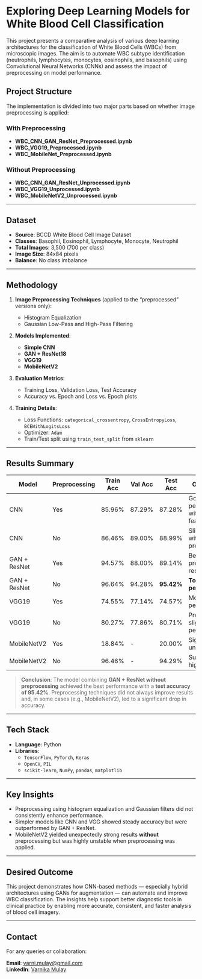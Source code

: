 # Exploring Deep Learning Models for White Blood Cell Classification

This project presents a comparative analysis of various deep learning architectures for the classification of White Blood Cells (WBCs) from microscopic images. The aim is to automate WBC subtype identification (neutrophils, lymphocytes, monocytes, eosinophils, and basophils) using Convolutional Neural Networks (CNNs) and assess the impact of preprocessing on model performance.

## Project Structure

The implementation is divided into two major parts based on whether image preprocessing is applied:

### With Preprocessing
- **WBC_CNN_GAN_ResNet_Preprocessed.ipynb**
- **WBC_VGG19_Preprocessed.ipynb**
- **WBC_MobileNet_Preprocessed.ipynb**

### Without Preprocessing
- **WBC_CNN_GAN_ResNet_Unprocessed.ipynb**
- **WBC_VGG19_Unprocessed.ipynb**
- **WBC_MobileNetV2_Unprocessed.ipynb**

---

## Dataset

- **Source**: BCCD White Blood Cell Image Dataset
- **Classes**: Basophil, Eosinophil, Lymphocyte, Monocyte, Neutrophil
- **Total Images**: 3,500 (700 per class)
- **Image Size**: 84x84 pixels
- **Balance**: No class imbalance

---

## Methodology

1. **Image Preprocessing Techniques** (applied to the “preprocessed” versions only):
   - Histogram Equalization
   - Gaussian Low-Pass and High-Pass Filtering

2. **Models Implemented**:
   - **Simple CNN**
   - **GAN + ResNet18**
   - **VGG19**
   - **MobileNetV2**

3. **Evaluation Metrics**:
   - Training Loss, Validation Loss, Test Accuracy
   - Accuracy vs. Epoch and Loss vs. Epoch plots

4. **Training Details**:
   - Loss Functions: `categorical_crossentropy`, `CrossEntropyLoss`, `BCEWithLogitsLoss`
   - Optimizer: `Adam`
   - Train/Test split using `train_test_split` from `sklearn`

---

## Results Summary

| Model                  | Preprocessing | Train Acc | Val Acc | Test Acc | Observations |
|------------------------|----------------|-----------|---------|----------|--------------|
| CNN                    | Yes         | 85.96%    | 87.29%  | 87.28%   | Good performance with enhanced features |
| CNN                    | No          | 86.46%    | 89.00%  | 88.99%   | Slightly better without preprocessing |
| GAN + ResNet           | Yes         | 94.57%    | 88.00%  | 89.14%   | Best preprocessed result |
| GAN + ResNet           | No          | 96.64%    | 94.28%  | **95.42%**   | **Top overall performer** |
| VGG19                  | Yes         | 74.55%    | 77.14%  | 74.57%   | Moderate performance |
| VGG19                  | No          | 80.27%    | 77.86%  | 80.71%   | Preprocessing slightly hurt performance |
| MobileNetV2            | Yes         | 18.84%    | -       | 20.00%   | Significantly underperformed |
| MobileNetV2            | No          | 96.46%    | -       | 94.29%   | Surprisingly high accuracy |

> **Conclusion**: The model combining **GAN + ResNet without preprocessing** achieved the best performance with a **test accuracy of 95.42%**. Preprocessing techniques did not always improve results and, in some cases (e.g., MobileNetV2), led to a significant drop in accuracy.

---

## Tech Stack

- **Language**: Python
- **Libraries**:
  - `TensorFlow`, `PyTorch`, `Keras`
  - `OpenCV`, `PIL`
  - `scikit-learn`, `NumPy`, `pandas`, `matplotlib`

---

## Key Insights

- Preprocessing using histogram equalization and Gaussian filters did not consistently enhance performance.
- Simpler models like CNN and VGG showed steady accuracy but were outperformed by GAN + ResNet.
- MobileNetV2 yielded unexpectedly strong results **without** preprocessing but was highly unstable when preprocessing was applied.

---

## Desired Outcome

This project demonstrates how CNN-based methods — especially hybrid architectures using GANs for augmentation — can automate and improve WBC classification. The insights help support better diagnostic tools in clinical practice by enabling more accurate, consistent, and faster analysis of blood cell imagery.

---

## Contact

For any queries or collaboration:

**Email**: varni.mulay@gmail.com  
**LinkedIn**: [Varnika Mulay](https://www.linkedin.com/in/varnika-mulay)

